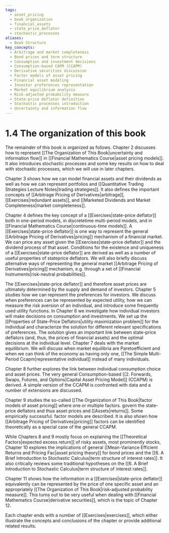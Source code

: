 ```yaml
---
tags:
  - asset_pricing
  - book_organization
  - financial_assets
  - state_price_deflator
  - stochastic_processes
aliases:
  - Book Structure
key_concepts:
  - Arbitrage and market completeness
  - Bond prices and term structure
  - Consumption and investment decisions
  - Consumption-based CAPM (CCAPM)
  - Derivative securities discussion
  - Factor models of asset pricing
  - Financial asset modeling
  - Investor preferences representation
  - Market equilibrium analysis
  - Risk-adjusted probability measure
  - State-price deflator definition
  - Stochastic processes introduction
  - Uncertainty and information flow
---
```


# 1.4 The organization of this book  

The remainder of this book is organized as follows. Chapter 2 discusses how to represent [[The Organization of This Book|uncertainty and information flow]] in [[Financial Mathematics Course|asset pricing models]]. It also introduces stochastic processes and some key results on how to deal with stochastic processes, which we will use in later chapters.  

Chapter 3 shows how we can model financial assets and their dividends as well as how we can represent portfolios and [[Quantitative Trading Strategies Lecture Notes|trading strategies]]. It also defines the important concepts of [[Arbitrage Pricing of Derivatives|arbitrage]], [[Exercises|redundant assets]], and [[Marketed Dividends and Market Completeness|market completeness]].  

Chapter 4 defines the key concept of a [[Exercises|state-price deflator]] both in one-period models, in discretetime multi-period models, and in [[Financial Mathematics Course|continuous-time models]]. A [[Exercises|state-price deflator]] is one way to represent the general [[Arbitrage Pricing of Derivatives|pricing]] mechanism of a financial market. We can price any asset given the [[Exercises|state-price deflator]] and the dividend process of that asset. Conditions for the existence and uniqueness of a [[Exercises|state-price deflator]] are derived as well as a number of useful properties of stateprice deflators. We will also briefly discuss alternative ways of representing the general market [[Arbitrage Pricing of Derivatives|pricing]] mechanism, e.g. through a set of [[Financial Instruments|risk-neutral probabilities]].  

The [[Exercises|state-price deflator]] and therefore asset prices are ultimately determined by the supply and demand of investors. Chapter 5 studies how we can represent the preferences for investors. We discuss when preferences can be represented by expected utility, how we can measure the risk aversion of an individual, and introduce some frequently used utility functions. In Chapter 6 we investigate how individual investors will make decisions on consumption and investments. We set up the [[Properties of State-Price Deflators|utility maximization problem]] for the individual and characterize the solution for different relevant specifications of preferences. The solution gives an important link between state-price deflators (and, thus, the prices of financial assets) and the optimal decisions at the individual level. Chapter 7 deals with the market equilibrium. We will discuss when market equilibria are Paretoefficient and when we can think of the economy as having only one, [[The Simple Multi-Period Ccapm|representative individual]] instead of many individuals.  

Chapter 8 further explores the link between individual consumption choice and asset prices. The very general Consumption-based [[2. Forwards, Swaps, Futures, and Options|Capital Asset Pricing Model]] (CCAPM) is derived. A simple version of the CCAPM is confronted with data and a number of extensions are discussed.  

Chapter 9 studies the so-called [[The Organization of This Book|factor models of asset pricing]] where one or multiple factors. govern the state-price deflators and thus asset prices and [[Assets|returns]]. Some empirically successful. factor models are described. It is also shown how [[Arbitrage Pricing of Derivatives|pricing]] factors can be identified theoretically as a special case of the general CCAPM.  

While Chapters 8 and 9 mostly focus on explaining the [[Theoretical Factors|expected excess return]] of risky assets, most prominently stocks, Chapter 10 explores the implications of general [[Mean-Variance Efficient Returns and Pricing Fac|asset pricing theory]] for bond prices and the [[6. A Brief Introduction to Stochastic Calculus|term structure of interest rates]]. It also critically reviews some traditional hypotheses on the [[6. A Brief Introduction to Stochastic Calculus|term structure of interest rates]].  

Chapter 11 shows how the information in a [[Exercises|state-price deflator]] equivalently can be represented by the price of one specific asset and an appropriately [[The Organization of This Book|risk-adjusted probability measure]]. This turns out to be very useful when dealing with [[Financial Mathematics Course|derivative securities]], which is the topic of Chapter 12.  

Each chapter ends with a number of [[Exercises|exercises]], which either illustrate the concepts and conclusions of the chapter or provide additional related results.  